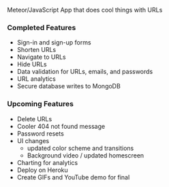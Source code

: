 Meteor/JavaScript App that does cool things with URLs

### Completed Features
- Sign-in and sign-up forms
- Shorten URLs
- Navigate to URLs
- Hide URLs
- Data validation for URLs, emails, and passwords
- URL analytics
- Secure database writes to MongoDB

### Upcoming Features
- Delete URLs
- Cooler 404 not found message
- Password resets
- UI changes
    - updated color scheme and transitions
    - Background video / updated homescreen
- Charting for analytics
- Deploy on Heroku
- Create GIFs and YouTube demo for final